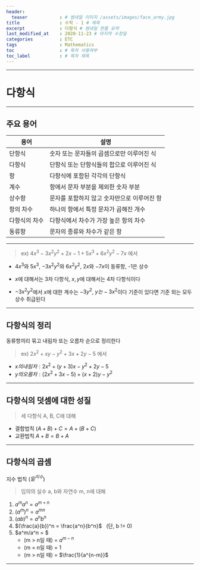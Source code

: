 ```yaml
---
header:
  teaser            : # 썸네일 이미지 /assets/images/face_army.jpg
title               : 수학 - 1 # 제목
excerpt             : 다항식 # 썸네일 한줄 요약
last_modified_at    : 2020-11-23 # 마지막 수정일
categories          : ETC
tags                : Mathematics
toc                 : # 목차 사용여부
toc_label           : # 목차 제목
---
```

---
# 다항식
---

## 주요 용어
  
| 용어          | 설명                                        |
| ------------- | ------------------------------------------- |
| 단항식        | 숫자 또는 문자들의 곱셈으로만 이루어진 식   |
| 다항식        | 단항식 또는 단항식들의 합으로 이루어진 식   |
| 항            | 다항식에 포함된 각각의 단항식               |
| 계수          | 항에서 문자 부분을 제외한 숫자 부분         |
| 상수항        | 문자를 포함하지 않고 숫자만으로 이루어진 항 |
| 항의 차수     | 하나의 항에서 특정 문자가 곱해진 개수       |
| 다항식의 차수 | 다항식에서 차수가 가장 높은 항의 차수       |
| 동류항        | 문자의 종류와 차수가 같은 항                |
  
---

>ex) $4x^3-3x^2y^2+2x-1+5x^3+6x^2y^2-7x$ 에서

* $4x^3$와 $5x^3$, $-3x^2y^2$와 $6x^2y^2$, $2x$와 $-7x$이 동류항, -1은 상수

* $x$에 대해서는 3차 다항식, $x,y$에 대해서는 4차 다항식이다

* $-3x^2y^2$에서 $x$에 대한 계수는 $-3y^2$, $y는 -3x^2$이다
기준이 있다면 기준 외는 모두 상수 취급된다

---

## 다항식의 정리
동류항끼리 묶고 내림차 또는 오름차 순으로 정리한다
>ex) $2x^2+xy-y^2+3x+2y-5$ 에서
* $x의 내림차 : 2x^2+(y+3)x-y^2+2y-5$
* $y의 오름차 : (2x^2+3x-5)+(x+2)y-y^2$

---

## 다항식의 덧셈에 대한 성질

>세 다항식 A, B, C에 대해

* 결합법칙 $(A+B)+C = A+(B+C)$
* 교환법칙 $A+B = B+A$

---

## 다항식의 곱셈

지수 법칙 ($밑^{지수}$)

>임의의 실수 a, b와 자연수 m, n에 대해

1. $a^ma^n = a^{m+n}$
1. $(a^m)^n = a^{mn}$
1. $(ab)^n = a^nb^n$
1. $(\frac{a}{b})^n = \frac{a^n}{b^n}$ &nbsp;&nbsp;(단, b != 0)
1. $a^m/a^n = $
    * (m > n일 때) = $a^{m-n}$
    * (m = n일 때) = 1
    * (m > n일 때) = $\frac{1}{a^{n-m}}$

---